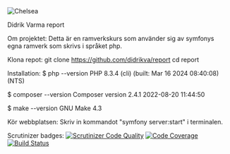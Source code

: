 <img src="{{ asset('img/chelsea_stadium.jpg') }}" alt="Chelsea">

Didrik Varma report

Om projektet:
Detta är en ramverkskurs som använder sig av symfonys egna ramverk som skrivs i språket php.


Klona repot:
git clone https://github.com/didrikva/report
cd report

Installation: 
$ php --version
PHP 8.3.4 (cli) (built: Mar 16 2024 08:40:08) (NTS)

$ composer --version
Composer version 2.4.1 2022-08-20 11:44:50

$ make --version
GNU Make 4.3

Kör webbplatsen:
Skriv in kommandot "symfony server:start" i terminalen.

Scrutinizer badges:
[![Scrutinizer Code Quality](https://scrutinizer-ci.com/g/didrikva/report/badges/quality-score.png?b=master)](https://scrutinizer-ci.com/g/didrikva/report/?branch=master)
[![Code Coverage](https://scrutinizer-ci.com/g/didrikva/report/badges/coverage.png?b=master)](https://scrutinizer-ci.com/g/didrikva/report/?branch=master)
[![Build Status](https://scrutinizer-ci.com/g/didrikva/report/badges/build.png?b=master)](https://scrutinizer-ci.com/g/didrikva/report/build-status/master)